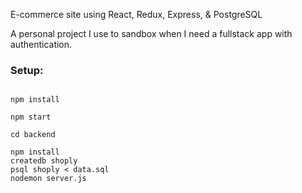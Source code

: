 E-commerce site using React, Redux, Express, &amp; PostgreSQL

A personal project I use to sandbox when I need a fullstack app with authentication.


### Setup:

```cd frontend

npm install

npm start

cd backend

npm install
createdb shoply
psql shoply < data.sql
nodemon server.js
```

